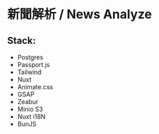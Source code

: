 # 新聞解析 / News Analyze

## Stack:

- Postgres
- Passport.js
- Tailwind
- Nuxt
- Animate.css
- GSAP
- Zeabur
- Minio S3
- Nuxt i18N
- BunJS
